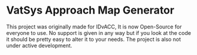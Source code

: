 # VatSys Approach Map Generator

This project was originally made for IDvACC, It is now Open-Source for everyone to use. No support is given in any way but if you look at the code it should be pretty easy to alter it to your needs. The project is also not under active development.
